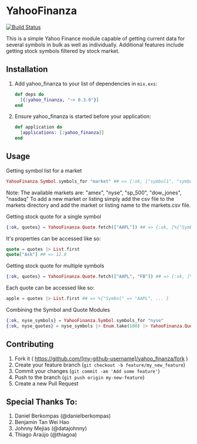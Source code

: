 # YahooFinanza
[![Build Status](https://travis-ci.org/Waasi/yahoo_finanza.svg?branch=master)](https://travis-ci.org/Waasi/yahoo_finanza)

This is a simple Yahoo Finance module capable of getting current data for several symbols in bulk as well as individually. Additional features include getting stock symbols filtered by stock market.

## Installation

  1. Add yahoo_finanza to your list of dependencies in `mix.exs`:

        ```elixir
        def deps do
          [{:yahoo_finanza, "~> 0.3.0"}]
        end
        ```

  2. Ensure yahoo_finanza is started before your application:

        ```elixir
        def application do
          [applications: [:yahoo_finanza]]
        end
        ```

## Usage

Getting symbol list for a market

```elixir
YahooFinanza.Symbol.symbols_for "market" ## => {:ok, ["symbol1", "symbol2", ..., "symboln"]}
```

Note: The available markets are: "amex", "nyse", "sp_500", "dow_jones", "nasdaq"
To add a new market or listing simply add the csv file to the markets directory
and add the market or listing name to the markets.csv file.

Getting stock quote for a single symbol

```elixir
{:ok, quotes} = YahooFinanza.Quote.fetch(["AAPL"]) ## => {:ok, [%{"Symbol" => "AAPL", ... }]}
```

It's properties can be accessed like so:

```elixir
quote = quotes |> List.first
quote["Ask"] ## => 12.0
```

Getting stock quote for multiple symbols

```elixir
{:ok, quotes} = YahooFinanza.Quote.fetch(["AAPL", "FB"]) ## => {:ok, [%{"Symbol" => "AAPL", ... }, %{"Symbol" => "FB", ... }]}
```

Each quote can be accessed like so:

```elixir
apple = quotes |> List.first ## => %{"Symbol" => "AAPL", ... }
```

Combining the Symbol and Quote Modules

```elixir
{:ok, nyse_symbols} = YahooFinanza.Symbol.symbols_for "nyse"
{:ok, nyse_quotes} = nyse_symbols |> Enum.take(100) |> YahooFinanza.Quote.fetch
```

## Contributing

1. Fork it ( https://github.com/[my-github-username]/yahoo_finanza/fork )
2. Create your feature branch (`git checkout -b feature/my_new_feature`)
3. Commit your changes (`git commit -am 'Add some feature'`)
4. Push to the branch (`git push origin my-new-feature`)
5. Create a new Pull Request

## Special Thanks To:

1. Daniel Berkompas (@danielberkompas)
2. Benjamin Tan Wei Hao
3. Johnny Mejias (@datajohnny)
4. Thiago Araújo (@thiagoa)
